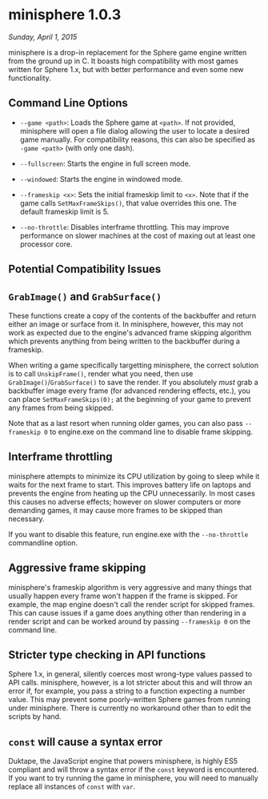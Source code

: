 minisphere 1.0.3
================

*Sunday, April 1, 2015*

minisphere is a drop-in replacement for the Sphere game engine written
from the ground up in C.  It boasts high compatibility with most games
written for Sphere 1.x, but with better performance and even some new
functionality.


Command Line Options
--------------------

* `--game <path>`: Loads the Sphere game at `<path>`. If not provided,
  minisphere will open a file dialog allowing the user to locate a
  desired game manually. For compatibility reasons, this can also be
  specified as `-game <path>` (with only one dash).

* `--fullscreen`: Starts the engine in full screen mode.

* `--windowed`: Starts the engine in windowed mode.

* `--frameskip <x>`: Sets the initial frameskip limit to `<x>`. Note
  that if the game calls `SetMaxFrameSkips()`, that value overrides this
  one.  The default frameskip limit is 5.

* `--no-throttle`: Disables interframe throttling. This may improve
  performance on slower machines at the cost of maxing out at least one
  processor core.


Potential Compatibility Issues
------------------------------

`GrabImage()` and `GrabSurface()`
---------------------------------

These functions create a copy of the contents of the backbuffer and
return either an image or surface from it. In minisphere, however, this
may not work as expected due to the engine's advanced frame skipping
algorithm which prevents anything from being written to the backbuffer
during a frameskip.

When writing a game specifically targetting minisphere, the correct
solution is to call `UnskipFrame()`, render what you need, then use
`GrabImage()`/`GrabSurface()` to save the render. If you absolutely
*must* grab a backbuffer image every frame (for advanced rendering
effects, etc.), you can place `SetMaxFrameSkips(0);` at the beginning
of your game to prevent any frames from being skipped.

Note that as a last resort when running older games, you can also pass
`--frameskip 0` to engine.exe on the command line to disable frame
skipping.

Interframe throttling
---------------------

minisphere attempts to minimize its CPU utilization by going to sleep
while it waits for the next frame to start. This improves battery life
on laptops and prevents the engine from heating up the CPU
unnecessarily. In most cases this causes no adverse effects; however on
slower computers or more demanding games, it may cause more frames to be
skipped than necessary.

If you want to disable this feature, run engine.exe with the
`--no-throttle` commandline option.

Aggressive frame skipping
-------------------------

minisphere's frameskip algorithm is very aggressive and many things that
usually happen every frame won't happen if the frame is skipped. For
example, the map engine doesn't call the render script for skipped
frames. This can cause issues if a game does anything other than
rendering in a render script and can be worked around by passing
`--frameskip 0` on the command line.

Stricter type checking in API functions
---------------------------------------

Sphere 1.x, in general, silently coerces most wrong-type values passed
to API calls. minisphere, however, is a lot stricter about this and will
throw an error if, for example, you pass a string to a function
expecting a number value. This may prevent some poorly-written Sphere
games from running under minisphere. There is currently no workaround
other than to edit the scripts by hand.

`const` will cause a syntax error
---------------------------------

Duktape, the JavaScript engine that powers minisphere, is highly ES5
compliant and will throw a syntax error if the `const` keyword is
encountered. If you want to try running the game in minisphere, you will
need to manually replace all instances of `const` with `var`.
